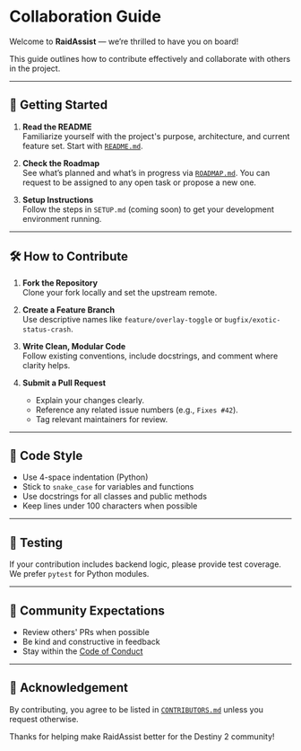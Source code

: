 # Collaboration Guide

Welcome to **RaidAssist** — we’re thrilled to have you on board!

This guide outlines how to contribute effectively and collaborate with others in the project.

---

## 🚀 Getting Started

1. **Read the README**  
   Familiarize yourself with the project's purpose, architecture, and current feature set. Start with [`README.md`](/README.md).

2. **Check the Roadmap**  
   See what’s planned and what’s in progress via [`ROADMAP.md`](./ROADMAP.md). You can request to be assigned to any open task or propose a new one.

3. **Setup Instructions**  
   Follow the steps in `SETUP.md` (coming soon) to get your development environment running.

---

## 🛠️ How to Contribute

1. **Fork the Repository**  
   Clone your fork locally and set the upstream remote.

2. **Create a Feature Branch**  
   Use descriptive names like `feature/overlay-toggle` or `bugfix/exotic-status-crash`.

3. **Write Clean, Modular Code**  
   Follow existing conventions, include docstrings, and comment where clarity helps.

4. **Submit a Pull Request**  
   - Explain your changes clearly.
   - Reference any related issue numbers (e.g., `Fixes #42`).
   - Tag relevant maintainers for review.

---

## 📐 Code Style

- Use 4-space indentation (Python)
- Stick to `snake_case` for variables and functions
- Use docstrings for all classes and public methods
- Keep lines under 100 characters when possible

---

## 🧪 Testing

If your contribution includes backend logic, please provide test coverage. We prefer `pytest` for Python modules.

---

## 🤝 Community Expectations

- Review others' PRs when possible
- Be kind and constructive in feedback
- Stay within the [Code of Conduct](./CODE_OF_CONDUCT.md)

---

## 🙏 Acknowledgement

By contributing, you agree to be listed in [`CONTRIBUTORS.md`](./CONTRIBUTORS.md) unless you request otherwise.

Thanks for helping make RaidAssist better for the Destiny 2 community!
